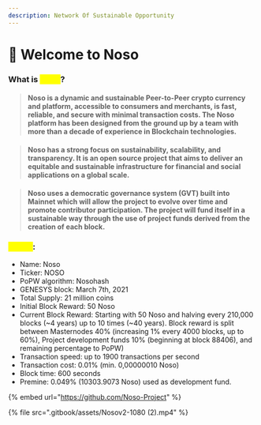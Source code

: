 ```yaml
---
description: Network Of Sustainable Opportunity
---
```


# 👋 Welcome to Noso

### What is <mark style="color:yellow;">Noso</mark>? <a href="#overview" id="overview"></a>

> #### **Noso is a dynamic and sustainable Peer-to-Peer crypto currency and platform, accessible to consumers and merchants, is fast, reliable, and secure with minimal transaction costs. The Noso platform has been designed from the ground up by a team with more than a decade of experience in Blockchain technologies.**

> #### Noso has a strong focus on sustainability, scalability, and transparency. It is an open source project that aims to deliver an equitable and sustainable infrastructure for financial and social applications on a global scale.

> #### Noso uses a democratic governance system (GVT) built into Mainnet which will allow the project to evolve over time and promote contributor participation. The project will fund itself in a sustainable way through the use of project funds derived from the creation of each block.

### <mark style="color:yellow;">Specs</mark>: <a href="#specs" id="specs"></a>

* Name: Noso
* Ticker: NOSO
* PoPW algorithm: Nosohash
* GENESYS block: March 7th, 2021
* Total Supply: 21 million coins
* Initial Block Reward: 50 Noso
* Current Block Reward: Starting with 50 Noso and halving every 210,000 blocks (\~4 years) up to 10 times (\~40 years). Block reward is split between Masternodes 40% (increasing 1% every 4000 blocks, up to 60%), Project development funds 10% (beginning at block 88406), and remaining percentage to PoPW)
* Transaction speed: up to 1900 transactions per second
* Transaction cost: 0.01% (min. 0,00000010 Noso)
* Block time: 600 seconds
* Premine: 0.049% (10303.9073 Noso) used as development fund.

{% embed url="https://github.com/Noso-Project" %}

{% file src=".gitbook/assets/Nosov2-1080 (2).mp4" %}
